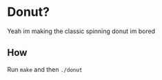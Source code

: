 # Donut?
Yeah im making the classic spinning donut im bored
## How 
Run 
```make```
and then 
```./donut```
